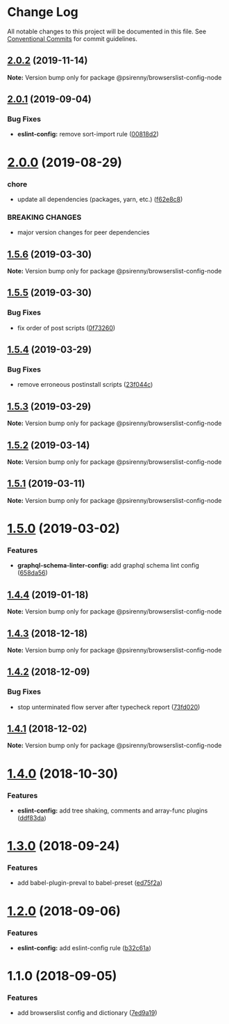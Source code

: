 # Change Log

All notable changes to this project will be documented in this file.
See [Conventional Commits](https://conventionalcommits.org) for commit guidelines.

## [2.0.2](http://github.com/psirenny/monorepo/tree/master/packages/browserslist-config-node/compare/@psirenny/browserslist-config-node@2.0.1...@psirenny/browserslist-config-node@2.0.2) (2019-11-14)

**Note:** Version bump only for package @psirenny/browserslist-config-node





## [2.0.1](http://github.com/psirenny/monorepo/tree/master/packages/browserslist-config-node/compare/@psirenny/browserslist-config-node@2.0.0...@psirenny/browserslist-config-node@2.0.1) (2019-09-04)


### Bug Fixes

* **eslint-config:** remove sort-import rule ([00818d2](http://github.com/psirenny/monorepo/tree/master/packages/browserslist-config-node/commit/00818d2))





# [2.0.0](http://github.com/psirenny/monorepo/tree/master/packages/browserslist-config-node/compare/@psirenny/browserslist-config-node@1.6.1...@psirenny/browserslist-config-node@2.0.0) (2019-08-29)


### chore

* update all dependencies (packages, yarn, etc.) ([f62e8c8](http://github.com/psirenny/monorepo/tree/master/packages/browserslist-config-node/commit/f62e8c8))


### BREAKING CHANGES

* major version changes for peer dependencies





## [1.5.6](https://github.com/psirenny/monorepo/tree/master/packages/browserslist-config-node/compare/@psirenny/browserslist-config-node@1.5.5...@psirenny/browserslist-config-node@1.5.6) (2019-03-30)

**Note:** Version bump only for package @psirenny/browserslist-config-node





## [1.5.5](https://github.com/psirenny/monorepo/tree/master/packages/browserslist-config-node/compare/@psirenny/browserslist-config-node@1.5.4...@psirenny/browserslist-config-node@1.5.5) (2019-03-30)


### Bug Fixes

* fix order of post scripts ([0f73260](https://github.com/psirenny/monorepo/tree/master/packages/browserslist-config-node/commit/0f73260))





## [1.5.4](https://github.com/psirenny/monorepo/tree/master/packages/browserslist-config-node/compare/@psirenny/browserslist-config-node@1.5.3...@psirenny/browserslist-config-node@1.5.4) (2019-03-29)


### Bug Fixes

* remove erroneous postinstall scripts ([23f044c](https://github.com/psirenny/monorepo/tree/master/packages/browserslist-config-node/commit/23f044c))





## [1.5.3](https://github.com/psirenny/monorepo/tree/master/packages/browserslist-config-node/compare/@psirenny/browserslist-config-node@1.5.2...@psirenny/browserslist-config-node@1.5.3) (2019-03-29)

**Note:** Version bump only for package @psirenny/browserslist-config-node





## [1.5.2](https://github.com/psirenny/monorepo/tree/master/packages/browserslist-config-node/compare/@psirenny/browserslist-config-node@1.5.1...@psirenny/browserslist-config-node@1.5.2) (2019-03-14)

**Note:** Version bump only for package @psirenny/browserslist-config-node





## [1.5.1](https://github.com/psirenny/monorepo/tree/master/packages/browserslist-config-node/compare/@psirenny/browserslist-config-node@1.5.0...@psirenny/browserslist-config-node@1.5.1) (2019-03-11)

**Note:** Version bump only for package @psirenny/browserslist-config-node





# [1.5.0](https://github.com/psirenny/monorepo/tree/master/packages/browserslist-config-node/compare/@psirenny/browserslist-config-node@1.4.4...@psirenny/browserslist-config-node@1.5.0) (2019-03-02)


### Features

* **graphql-schema-linter-config:** add graphql schema lint config ([658da56](https://github.com/psirenny/monorepo/tree/master/packages/browserslist-config-node/commit/658da56))





## [1.4.4](https://github.com/psirenny/monorepo/tree/master/packages/browserslist-config-node/compare/@psirenny/browserslist-config-node@1.4.3...@psirenny/browserslist-config-node@1.4.4) (2019-01-18)

**Note:** Version bump only for package @psirenny/browserslist-config-node





## [1.4.3](https://github.com/psirenny/monorepo/tree/master/packages/browserslist-config-node/compare/@psirenny/browserslist-config-node@1.4.2...@psirenny/browserslist-config-node@1.4.3) (2018-12-18)

**Note:** Version bump only for package @psirenny/browserslist-config-node





## [1.4.2](https://github.com/psirenny/monorepo/tree/master/packages/browserslist-config-node/compare/@psirenny/browserslist-config-node@1.4.1...@psirenny/browserslist-config-node@1.4.2) (2018-12-09)


### Bug Fixes

* stop unterminated flow server after typecheck report ([73fd020](https://github.com/psirenny/monorepo/tree/master/packages/browserslist-config-node/commit/73fd020))





## [1.4.1](https://github.com/psirenny/monorepo/tree/master/packages/browserslist-config-node/compare/@psirenny/browserslist-config-node@1.4.0...@psirenny/browserslist-config-node@1.4.1) (2018-12-02)

**Note:** Version bump only for package @psirenny/browserslist-config-node





# [1.4.0](https://github.com/psirenny/monorepo/tree/master/packages/browserslist-config-node/compare/@psirenny/browserslist-config-node@1.3.0...@psirenny/browserslist-config-node@1.4.0) (2018-10-30)


### Features

* **eslint-config:** add tree shaking, comments and array-func plugins ([ddf83da](https://github.com/psirenny/monorepo/tree/master/packages/browserslist-config-node/commit/ddf83da))





<a name="1.3.0"></a>
# [1.3.0](https://github.com/psirenny/monorepo/tree/master/packages/browserslist-config-node/compare/@psirenny/browserslist-config-node@1.2.0...@psirenny/browserslist-config-node@1.3.0) (2018-09-24)


### Features

* add babel-plugin-preval to babel-preset ([ed75f2a](https://github.com/psirenny/monorepo/tree/master/packages/browserslist-config-node/commit/ed75f2a))





<a name="1.2.0"></a>
# [1.2.0](https://github.com/psirenny/monorepo/tree/master/packages/browserslist-config-node/compare/@psirenny/browserslist-config-node@1.1.0...@psirenny/browserslist-config-node@1.2.0) (2018-09-06)


### Features

* **eslint-config:** add eslint-config rule ([b32c61a](https://github.com/psirenny/monorepo/tree/master/packages/browserslist-config-node/commit/b32c61a))





<a name="1.1.0"></a>
# 1.1.0 (2018-09-05)


### Features

* add browserslist config and dictionary ([7ed9a19](https://github.com/psirenny/monorepo/tree/master/packages/browserslist-config-node/commit/7ed9a19))
